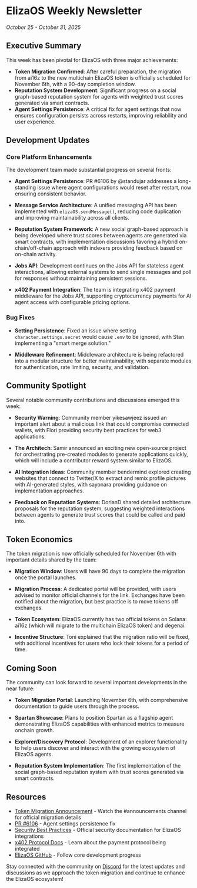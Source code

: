 # ElizaOS Weekly Newsletter
*October 25 - October 31, 2025*

## Executive Summary

This week has been pivotal for ElizaOS with three major achievements:

- **Token Migration Confirmed**: After careful preparation, the migration from ai16z to the new multichain ElizaOS token is officially scheduled for November 6th, with a 90-day completion window.
- **Reputation System Development**: Significant progress on a social graph-based reputation system for agents with weighted trust scores generated via smart contracts.
- **Agent Settings Persistence**: A critical fix for agent settings that now ensures configuration persists across restarts, improving reliability and user experience.

## Development Updates

### Core Platform Enhancements

The development team made substantial progress on several fronts:

- **Agent Settings Persistence**: PR #6106 by @standujar addresses a long-standing issue where agent configurations would reset after restart, now ensuring consistent behavior.

- **Message Service Architecture**: A unified messaging API has been implemented with `elizaOS.sendMessage()`, reducing code duplication and improving maintainability across all clients.

- **Reputation System Framework**: A new social graph-based approach is being developed where trust scores between agents are generated via smart contracts, with implementation discussions favoring a hybrid on-chain/off-chain approach with indexers providing feedback based on on-chain activity.

- **Jobs API**: Development continues on the Jobs API for stateless agent interactions, allowing external systems to send single messages and poll for responses without maintaining persistent sessions.

- **x402 Payment Integration**: The team is integrating x402 payment middleware for the Jobs API, supporting cryptocurrency payments for AI agent access with configurable pricing options.

### Bug Fixes

- **Setting Persistence**: Fixed an issue where setting `character.settings.secret` would cause `.env` to be ignored, with Stan implementing a "smart merge solution."

- **Middleware Refinement**: Middleware architecture is being refactored into a modular structure for better maintainability, with separate modules for authentication, rate limiting, security, and validation.

## Community Spotlight

Several notable community contributions and discussions emerged this week:

- **Security Warning**: Community member yikesawjeez issued an important alert about a malicious link that could compromise connected wallets, with Flori providing security best practices for web3 applications.

- **The Architech**: Samir announced an exciting new open-source project for orchestrating pre-created modules to generate applications quickly, which will include a contributor reward system similar to ElizaOS.

- **AI Integration Ideas**: Community member bendermind explored creating websites that connect to Twitter/X to extract and remix profile pictures with AI-generated styles, with sayonara providing guidance on implementation approaches.

- **Feedback on Reputation Systems**: DorianD shared detailed architecture proposals for the reputation system, suggesting weighted interactions between agents to generate trust scores that could be called and paid into.

## Token Economics

The token migration is now officially scheduled for November 6th with important details shared by the team:

- **Migration Window**: Users will have 90 days to complete the migration once the portal launches.

- **Migration Process**: A dedicated portal will be provided, with users advised to monitor official channels for the link. Exchanges have been notified about the migration, but best practice is to move tokens off exchanges.

- **Token Ecosystem**: ElizaOS currently has two official tokens on Solana: ai16z (which will migrate to the multichain ElizaOS token) and degenai.

- **Incentive Structure**: Toni explained that the migration ratio will be fixed, with additional incentives for users who lock their tokens for a period of time.

## Coming Soon

The community can look forward to several important developments in the near future:

- **Token Migration Portal**: Launching November 6th, with comprehensive documentation to guide users through the process.

- **Spartan Showcase**: Plans to position Spartan as a flagship agent demonstrating ElizaOS capabilities with enhanced metrics to measure onchain growth.

- **Explorer/Discovery Protocol**: Development of an explorer functionality to help users discover and interact with the growing ecosystem of ElizaOS agents.

- **Reputation System Implementation**: The first implementation of the social graph-based reputation system with trust scores generated via smart contracts.

## Resources

- [Token Migration Announcement](https://discord.gg/elizaos) - Watch the #announcements channel for official migration details
- [PR #6106](https://github.com/elizaOS/eliza/pull/6106) - Agent settings persistence fix
- [Security Best Practices](https://docs.elizaos.ai/security) - Official security documentation for ElizaOS integrations
- [x402 Protocol Docs](https://docs.cdp.coinbase.com/x402/) - Learn about the payment protocol being integrated
- [ElizaOS GitHub](https://github.com/elizaos/eliza) - Follow core development progress

Stay connected with the community on [Discord](https://discord.gg/elizaos) for the latest updates and discussions as we approach the token migration and continue to enhance the ElizaOS ecosystem!